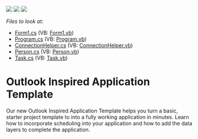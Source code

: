 <!-- default badges list -->
![](https://img.shields.io/endpoint?url=https://codecentral.devexpress.com/api/v1/VersionRange/128636594/14.2.3%2B)
[![](https://img.shields.io/badge/Open_in_DevExpress_Support_Center-FF7200?style=flat-square&logo=DevExpress&logoColor=white)](https://supportcenter.devexpress.com/ticket/details/E4105)
[![](https://img.shields.io/badge/📖_How_to_use_DevExpress_Examples-e9f6fc?style=flat-square)](https://docs.devexpress.com/GeneralInformation/403183)
<!-- default badges end -->
<!-- default file list -->
*Files to look at*:

* [Form1.cs](./CS/TaskManager/Form1.cs) (VB: [Form1.vb](./VB/TaskManager/Form1.vb))
* [Program.cs](./CS/TaskManager/Program.cs) (VB: [Program.vb](./VB/TaskManager/Program.vb))
* [ConnectionHelper.cs](./CS/TaskManager/TasksCode/ConnectionHelper.cs) (VB: [ConnectionHelper.vb](./VB/TaskManager/TasksCode/ConnectionHelper.vb))
* [Person.cs](./CS/TaskManager/TasksCode/Person.cs) (VB: [Person.vb](./VB/TaskManager/TasksCode/Person.vb))
* [Task.cs](./CS/TaskManager/TasksCode/Task.cs) (VB: [Task.vb](./VB/TaskManager/TasksCode/Task.vb))
<!-- default file list end -->
# Outlook Inspired Application Template


<p>Our new Outlook Inspired Application Template helps you turn a basic, starter project template to into a fully working application in minutes. Learn how to incorporate scheduling into your application and how to add the data layers to complete the application.</p>

<br/>


